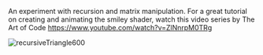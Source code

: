 An experiment with recursion and matrix manipulation. For a great tutorial on creating and animating the smiley shader, watch this video series by The Art of Code https://www.youtube.com/watch?v=ZlNnrpM0TRg

![recursiveTriangle600](https://github.com/mkillewald/learnOpenGL/blob/main/images/recursiveTriangle600.gif)   
